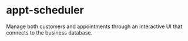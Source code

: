 # appt-scheduler
Manage both customers and appointments through an interactive UI that connects to the business database.
